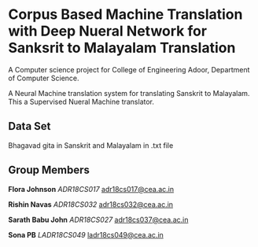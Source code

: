 # Corpus Based Machine Translation with Deep Nueral Network for Sanksrit to Malayalam Translation
A Computer science project for College of Engineering Adoor, Department of Computer Science. 

A Neural Machine translation system  for translating Sanskrit to Malayalam. This a Supervised Nueral Machine translator.


Data Set
------------------
Bhagavad gita in Sanskrit and Malayalam in .txt file

Group Members
------------------
**Flora Johnson**  _ADR18CS017_  adr18cs017@cea.ac.in

**Rishin Navas**  _ADR18CS032_  adr18cs032@cea.ac.in

**Sarath Babu John**  _ADR18CS027_   adr18cs037@cea.ac.in

**Sona PB**  _LADR18CS049_   ladr18cs049@cea.ac.in


